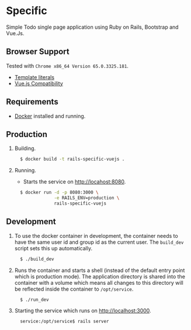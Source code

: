 # Specific

Simple Todo single page application using Ruby on Rails, Bootstrap and Vue.Js.

## Browser Support

Tested with ``Chrome x86_64 Version 65.0.3325.181``.

* [Template literals](https://caniuse.com/#search=Template%20literals)
* [Vue.js Compatibility](https://vuejs.org/v2/guide/installation.html#Compatibility-Note)

## Requirements

* [Docker](https://www.docker.com/) installed and running.

## Production

1. Building.

      ```bash
        $ docker build -t rails-specific-vuejs .
      ```

1. Running.

      * Starts the service on [http://locahost:8080](http://locahost:8080).

      ```bash
        $ docker run -d -p 8080:3000 \
                     -e RAILS_ENV=production \
                     rails-specific-vuejs
      ```

## Development

1. To use the docker container in development, the container needs to have the same user id and group id as the current user. The ``build_dev`` script sets this up automatically.

      ```bash
        $ ./build_dev
      ```

1. Runs the container and starts a shell (instead of the default entry point which is production mode). The application directory is shared into the container with a volume which means all changes to this directory will be reflected inside the container to ``/opt/service``.

      ```bash
        $ ./run_dev
      ```

1. Starting the service which runs on [http://localhost:3000](http://localhost:3000).

      ```bash
        service:/opt/service$ rails server
      ```
